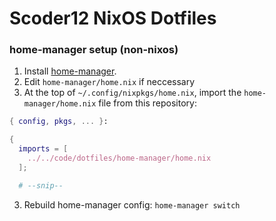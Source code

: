 # Scoder12 NixOS Dotfiles

### home-manager setup (non-nixos)

1. Install [home-manager](https://github.com/nix-community/home-manager).
2. Edit `home-manager/home.nix` if neccessary
3. At the top of `~/.config/nixpkgs/home.nix`, import the `home-manager/home.nix` file
   from this repository:

```nix
{ config, pkgs, ... }:

{
  imports = [
    ../../code/dotfiles/home-manager/home.nix
  ];

  # --snip--
```

3. Rebuild home-manager config: `home-manager switch`

